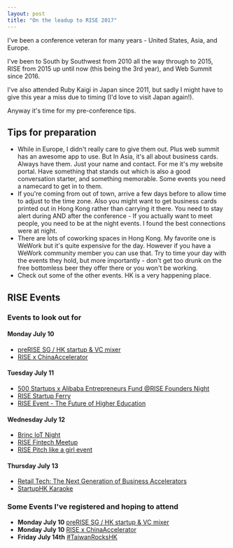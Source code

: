```yaml
---
layout: post
title: "On the leadup to RISE 2017"
---
```


I've been a conference veteran for many years - United States, Asia, and Europe.

I've been to South by Southwest from 2010 all the way through to 2015, RISE from 2015 up until now (this being the 3rd year), and Web Summit since 2016.

I've also attended Ruby Kaigi in Japan since 2011, but sadly I might have to give this year a miss due to timing (I'd love to visit Japan again!).

Anyway it's time for my pre-conference tips.

## Tips for preparation

* While in Europe, I didn't really care to give them out. Plus web summit has an awesome app to use. But In Asia, it's all about business cards. Always have them. Just your name and contact. For me it's my website portal. Have something that stands out which is also a good conversation starter, and something memorable. Some events you need a namecard to get in to them.
* If you're coming from out of town, arrive a few days before to allow time to adjust to the time zone. Also you might want to get business cards printed out in Hong Kong rather than carrying it there. You need to stay alert during AND after the conference - If you actually want to meet people, you need to be at the night events. I found the best connections were at night.
* There are lots of coworking spaces in Hong Kong. My favorite one is WeWork but it's quite expensive for the day. However if you have a WeWork community member you can use that. Try to time your day with the events they hold, but more importantly - don't get too drunk on the free bottomless beer they offer there or you won't be working.
* Check out some of the other events. HK is a very happening place.

## RISE Events

### Events to look out for

#### Monday July 10

* [preRISE SG / HK startup & VC mixer](https://www.eventbrite.sg/e/prerise-sg-hk-startup-vc-mixer-tickets-35449650860)
* [RISE x ChinaAccelerator](https://www.eventbrite.com/e/chinaccelerator-x-wework-launch-across-borders-tickets-35303223893)

#### Tuesday July 11

* [500 Startups x Alibaba Entrepreneurs Fund @RISE Founders Night](https://www.eventbrite.com/e/500-startups-x-alibaba-entrepreneurs-fund-rise-founders-night-tickets-34930324541?aff=es2)
* [RISE Startup Ferry](https://www.eventbrite.hk/e/startupferry-2017-party-by-alivenotdeadcom-tickets-35070216963)
* [RISE Event - The Future of Higher Education](https://www.eventbrite.com/e/rise-community-event-the-future-of-higher-education-tickets-34954164848)

#### Wednesday July 12

* [Brinc IoT Night](https://www.eventbrite.hk/e/brincs-internet-of-things-night-tickets-35073544917)
* [RISE Fintech Meetup](https://www.eventbrite.com/e/rise-fintech-meetup-tickets-35395918144)
* [RISE Pitch like a girl event](https://www.eventbrite.hk/e/pitch-like-a-girl-rise-tickets-35029601481)

#### Thursday July 13

* [Retail Tech: The Next Generation of Business Accelerators](https://www.eventbrite.hk/e/retail-tech-the-next-generation-of-business-accelerators-tickets-32346478187)
* [StartupHK Karaoke](https://www.eventbrite.com/e/startupshk-presents-startup-karaoke-rise-closing-party-powered-by-alivenotdead-tickets-34460285642)

### Some Events I've registered and hoping to attend

* **Monday July 10** [preRISE SG / HK startup & VC mixer](https://www.eventbrite.sg/e/prerise-sg-hk-startup-vc-mixer-tickets-35449650860)
* **Monday July 10** [RISE x ChinaAccelerator](https://www.eventbrite.com/e/chinaccelerator-x-wework-launch-across-borders-tickets-35303223893)
* **Friday July 14th** [#TaiwanRocksHK](https://www.eventbrite.com/e/taiwanrockshk-registration-35339277731)
